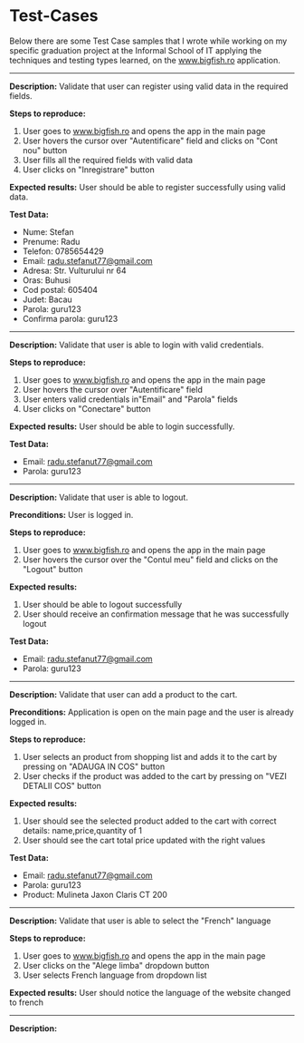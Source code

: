 # Test-Cases 

Below there are some Test Case samples that I wrote while working on my specific graduation project at the Informal School of IT applying the techniques and testing types learned, on the www.bigfish.ro application.

-------

**Description:**
Validate that user can register using valid data in the required fields.

**Steps to reproduce:**
1. User goes to www.bigfish.ro and opens the app in the main page
2. User hovers the cursor over "Autentificare" field and clicks on "Cont nou" button
3. User fills all the required fields with valid data
4. User clicks on "Inregistrare" button

**Expected results:**
User should be able to register successfully using valid data.

**Test Data:**
* Nume: Stefan
* Prenume: Radu
* Telefon: 0785654429
* Email: radu.stefanut77@gmail.com
* Adresa: Str. Vulturului nr 64
* Oras: Buhusi
* Cod postal: 605404
* Judet: Bacau
* Parola: guru123
* Confirma parola: guru123

-----------

**Description:**
Validate that user is able to login with valid credentials.

**Steps to reproduce:**
1. User goes to www.bigfish.ro and opens the app in the main page
2. User hovers the cursor over "Autentificare" field
3. User enters valid credentials in"Email" and "Parola" fields
4. User clicks on "Conectare" button

**Expected results:**
User should be able to login successfully.

**Test Data:**
* Email: radu.stefanut77@gmail.com
* Parola: guru123
---------

**Description:**
Validate that user is able to logout.

**Preconditions:**
User is logged in.

**Steps to reproduce:**
1. User goes to www.bigfish.ro and opens the app in the main page
2. User hovers the cursor over the "Contul meu" field and clicks on the "Logout" button

**Expected results:**
1. User should be able to logout successfully
2. User should receive an confirmation message that he was successfully logout

**Test Data:**
* Email: radu.stefanut77@gmail.com
* Parola: guru123

----------

**Description:**
Validate that user can add a product to the cart.

**Preconditions:**
Application is open on the main page and the user is already logged in.

**Steps to reproduce:**
1. User selects an product from shopping list and adds it to the cart by pressing on "ADAUGA IN COS" button
2. User checks if the product was added to the cart by pressing on "VEZI DETALII COS" button

**Expected results:**
1. User should see the selected product added to the cart with correct details: name,price,quantity of 1
2. User should see the cart total price updated with the right values

**Test Data:**
* Email: radu.stefanut77@gmail.com
* Parola: guru123
* Product: Mulineta Jaxon Claris CT 200

----------

**Description:**
Validate that user is able to select the "French" language

**Steps to reproduce:**
1. User goes to www.bigfish.ro and opens the app in the main page
2. User clicks on the "Alege limba" dropdown button
3. User selects French language from dropdown list

**Expected results:**
User should notice the language of the website changed to french 

-------

**Description:**

